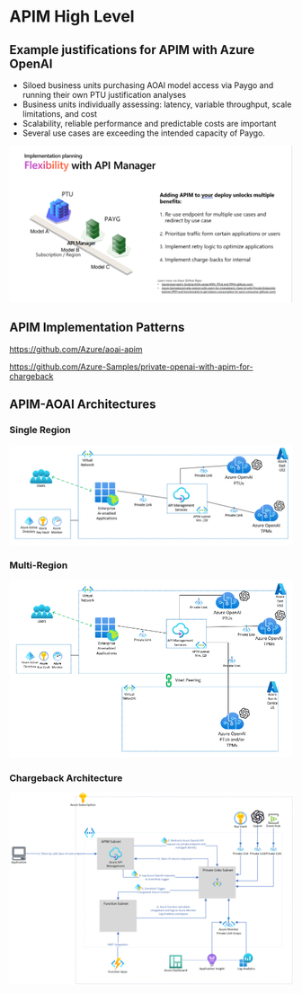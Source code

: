 # APIM High Level

## Example justifications for APIM with Azure OpenAI

- Siloed business units purchasing AOAI model access via Paygo and running their own PTU justification analyses
- Business units individually assessing:  latency, variable throughput, scale limitations, and cost
- Scalability, reliable performance and predictable costs are important
- Several use cases are exceeding the intended capacity of Paygo.

![alt text](image.png)

## APIM Implementation Patterns

<https://github.com/Azure/aoai-apim>

<https://github.com/Azure-Samples/private-openai-with-apim-for-chargeback>

## APIM-AOAI Architectures

### Single Region

![alt text](image-2.png)

### Multi-Region

![alt text](image-3.png)

### Chargeback Architecture

![alt text](image-4.png)
